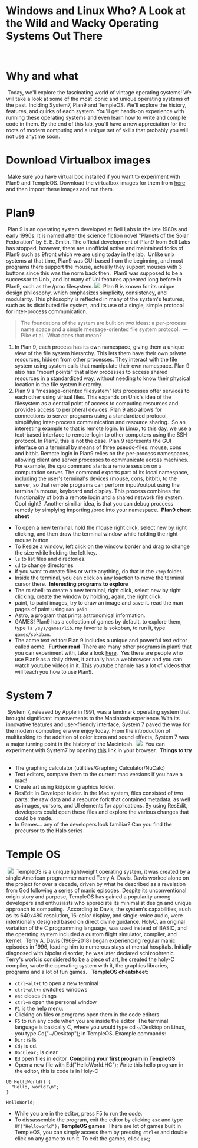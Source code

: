 # Windows and Linux Who? A Look at the Wild and Wacky Operating Systems Out There
​
# Why and what
​
Today, we'll explore the fascinating world of vintage operating systems! We will take a look at some of the most iconic and unique operating systems of the past. Inclding System7, Plan9 and TempleOS. We'll explore the history, features, and quirks of each system. You'll get hands-on experience with running these operating systems and even learn how to write and compile code in them. By the end of this lab, you'll have a new appreciation for the roots of modern computing and a unique set of skills that probably you will not use anytime soon.
​
# Download Virtualbox images
​
Make sure you have virtual box installed if you want to experiment with Plan9 and TempleOS. Download the virtualbox images for them from [here](https://uob-my.sharepoint.com/:u:/g/personal/dl21421_bristol_ac_uk/EVuv1sfFRXNHmKFM269WOQ4BIxYh6ubO1zFaVS41H7dgMw?e=5ww5Ia) and then import these images and run them.
​
# Plan9
​
Plan 9 is an operating system developed at Bell Labs in the late 1980s and early 1990s. It is named after the science fiction novel "Planets of the Solar Federation" by E. E. Smith. The official development of Plan9 from Bell Labs has stopped, however, there are unofficial active and maintained forks of Plan9 such as 9front which we are using today in the lab.
​
Unlike unix systems at that time, Plan9 was GUI based from the beginning, and most programs there support the mouse, actually they support mouses with 3 buttons since this was the norm back then. 
​
Plan9 was supposed to be a successor to Unix, and lot many of Uni features appeared long before in Plan9, such as the /proc filesystem.
​
![](https://i.imgur.com/j4vQwmj.png)
​
Plan 9 is known for its unique design philosophy, which emphasizes simplicity, consistency, and modularity. This philosophy is reflected in many of the system's features, such as its distributed file system, and its use of a single, simple protocol for inter-process communication. 
​
> The foundations of the system are built on two ideas: a per-process name space and a simple message-oriented file system protocol.
​
— Pike et al.
​
What does that mean? 
​
1. In Plan 9, each process has its own namespace, giving them a unique view of the file system hierarchy. This lets them have their own private resources, hidden from other processes. They interact with the file system using system calls that manipulate their own namespace. Plan 9 also has "mount points" that allow processes to access shared resources in a standardized way, without needing to know their physical location in the file system hierarchy.
2. Plan 9's "message-oriented filesystem" lets processes offer services to each other using virtual files. This expands on Unix's idea of the filesystem as a central point of access to computing resources and provides access to peripheral devices. Plan 9 also allows for connections to server programs using a standardized protocol, simplifying inter-process communication and resource sharing.
​
So an interesting example to that is remote login. In Linux, to this day, we use a text-based interface to remote-login to other computers using the SSH protocol. In Plan9, this is not the case. Plan 9 represents the GUI interface on a terminal by means of three pseudo-files: mouse, cons and bitblt. Remote login in Plan9 relies on the per-process namespaces, allowing client and server processes to communicate across machines. 
​
For example, the cpu command starts a remote session on a computation server. The command exports part of its local namespace, including the user's terminal's devices (mouse, cons, bitblt), to the server, so that remote programs can perform input/output using the terminal's mouse, keyboard and display. This process combines the functionality of both a remote login and a shared network file system. Cool right?
​
Another simillar idea, is that you can debug proccess remotly by simplying  importing /proc into your namespace.
​
**Plan9 cheat sheet**
​
* To open a new terminal, hold the mouse right click, select new by right clicking, and then draw the terminal window while holding the right mouse button.
* To Resize a window, left click on the window border and drag to change the size while holding the left key.
* `ls` to list files and directories.
* `cd` to change directories
* if you want to create files or write anything, do that in the `/tmp` folder.
* Inside the terminal, you can click on any loaction to move the terminal cursor there.
​
**Interesting programs to explore**
​
* The rc shell: to create a new terminal, right click, select new by right clicking, create the window by holding, again, the right click. 
* paint, to paint images, try to draw an image and save it. read the man pages of paint using  `man pain`
* Astro, a program that prints astronomical information.
* GAMES! Plan9 has a collection of games by default, to explore them, 
type `ls /sys/games/lib`. my favorite is sokoban, to run it, type `games/sokoban`.
* The acme text editor: Plan 9 includes a unique and powerful text editor called acme.
​
**Further read**
​
There are many other programs in plan9 that you can experiment with, take a look [here](https://9fans.github.io/plan9port/man/man1/).
​
Yes there are people who use Plan9 as a daily driver, it actually has a webbrowser and you can watch youtube videos in it. [This](https://www.youtube.com/@adventuresin9797/videos) youtube channle has a lot of videos that will teach you how to use Plan9. 
​
# System 7
​
System 7, released by Apple in 1991, was a landmark operating system that brought significant improvements to the Macintosh experience. With its innovative features and user-friendly interface, System 7 paved the way for the modern computing era we enjoy today. From the introduction of multitasking to the addition of color icons and sound effects, System 7 was a major turning point in the history of the Macintosh.
​
![](https://i.imgur.com/PwWOXfg.png)
​
You can experiment with System7 by opening [this](https://infinitemac.org/1996/System%207.5.3) link in your browser.
​
**Things to try**
​
* The graphing calculator (utilities/Graphing Calculator/NuCalc)
* Text editors, compare them to the current mac versions if you have a mac!
* Create art using kidpix in graphics folder.
* ResEdit In Developer folder. In the Mac system, files consisted of two parts: the raw data and a resource fork that contained metadata, as well as images, cursors, and UI elements for applications. By using ResEdit, developers could open these files and explore the various changes that could be made.
* In Games… any of the developers look familiar?  Can you find the precursor to the Halo series
​
# Temple OS
​
![](https://i.imgur.com/y16tqIE.png)
​
TempleOS is a unique lightweight operating system, it was created by a single American programmer named Terry A. Davis. Davis worked alone on the project for over a decade, driven by what he described as a revelation from God following a series of manic episodes. Despite its unconventional origin story and purpose, TempleOS has gained a popularity among developers and enthusiasts who appreciate its minimalist design and unique approach to computing.
​
According to Davis, the system's capabilities, such as its 640x480 resolution, 16-color display, and single-voice audio, were intentionally designed based on direct divine guidance. HolyC, an original variation of the C programming language, was used instead of BASIC, and the operating system included a custom flight simulator, compiler, and kernel.
​
Terry A. Davis (1969–2018) began experiencing regular manic episodes in 1996, leading him to numerous stays at mental hospitals. Initially diagnosed with bipolar disorder, he was later declared schizophrenic. Terry's work is considered to be a piece of art, he created the holy-C compiler, wrote the operating system with it, the graphics libraries, programs and a lot of fun games.
​
​
**TempleOS cheatsheet:**
* `ctrl+alt+t` to open a new terminal
* `ctrl+alt+n` switches windows
* `esc` closes things
* `ctrl+m` open the personal window
* `F1` is the help menu.
* Clicking on files or programs open them in the code editors
* `F5` to run any code when you are inside the editor
​
The terminal language is basically C, where you would type cd ~/Desktop on Linux, you type Cd("~/Desktop"); in TempleOS. Example commands:
​
* `Dir;` is ls
* `Cd;` is cd.
* `DocClear;` is clear
* `Ed` open files in editor
​
**Compiling your first program in TempleOS**
​
* Open a new file with Ed("HelloWorld.HC"); 
Write this hello program in the editor, this is code is in Holy-C
```
U0 HelloWorld() {
  "Hello, world!\n";
}
​
HelloWorld;
```
* While you are in the editor, press F5 to run the code.
* To dissassemble the program, exit the editor by clicking `esc` and type `Uf("Helloworld");`
​
**TempleOS games**
​
There are lot of games built in TempleOS, you can simply access them by pressing `ctrl+m` and double click on any game to run it. To exit the games, click `esc`;
